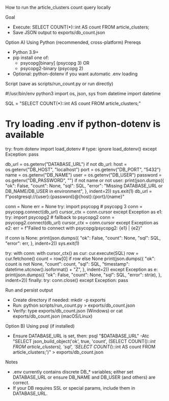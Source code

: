 How to run the article_clusters count query locally

Goal
- Execute: SELECT COUNT(*)::int AS count FROM article_clusters;
- Save JSON output to exports/db_count.json

Option A) Using Python (recommended, cross-platform)
Prereqs
- Python 3.9+
- pip install one of:
  - psycopg[binary]  (psycopg 3)   OR
  - psycopg2-binary  (psycopg 2)
- Optional: python-dotenv if you want automatic .env loading

Script (save as scripts/run_count.py or run directly)

#!/usr/bin/env python3
import os, json, sys
from datetime import datetime

SQL = "SELECT COUNT(*)::int AS count FROM article_clusters;"

# Try loading .env if python-dotenv is available
try:
    from dotenv import load_dotenv  # type: ignore
    load_dotenv()
except Exception:
    pass

db_url = os.getenv("DATABASE_URL")
if not db_url:
    host = os.getenv("DB_HOST", "localhost")
    port = os.getenv("DB_PORT", "5432")
    name = os.getenv("DB_NAME")
    user = os.getenv("DB_USER")
    password = os.getenv("DB_PASSWORD", "")
    if not name or not user:
        print(json.dumps({
            "ok": False,
            "count": None,
            "sql": SQL,
            "error": "Missing DATABASE_URL or DB_NAME/DB_USER in environment",
        }, indent=2))
        sys.exit(1)
    db_url = f"postgresql://{user}:{password}@{host}:{port}/{name}"

conn = None
err = None
try:
    import psycopg  # psycopg 3
    conn = psycopg.connect(db_url)
    cursor_ctx = conn.cursor
except Exception as e1:
    try:
        import psycopg2  # fallback to psycopg2
        conn = psycopg2.connect(db_url)
        cursor_ctx = conn.cursor
    except Exception as e2:
        err = f"Failed to connect with psycopg/psycopg2: {e1} | {e2}"

if conn is None:
    print(json.dumps({
        "ok": False,
        "count": None,
        "sql": SQL,
        "error": err,
    }, indent=2))
    sys.exit(1)

try:
    with conn:
        with cursor_ctx() as cur:
            cur.execute(SQL)
            row = cur.fetchone()
            count = row[0] if row else None
    print(json.dumps({
        "ok": count is not None,
        "count": count,
        "sql": SQL,
        "timestamp": datetime.utcnow().isoformat() + "Z",
    }, indent=2))
except Exception as e:
    print(json.dumps({
        "ok": False,
        "count": None,
        "sql": SQL,
        "error": str(e),
    }, indent=2))
finally:
    try:
        conn.close()
    except Exception:
        pass

Run and persist output
- Create directory if needed: mkdir -p exports
- Run: python scripts/run_count.py > exports/db_count.json
- Verify: type exports/db_count.json  (Windows) or cat exports/db_count.json (macOS/Linux)

Option B) Using psql (if installed)
- Ensure DATABASE_URL is set, then:
  psql "$DATABASE_URL" -Atc "SELECT json_build_object('ok', true, 'count', (SELECT COUNT(*)::int FROM article_clusters), 'sql', 'SELECT COUNT(*)::int AS count FROM article_clusters;')" > exports/db_count.json

Notes
- .env currently contains discrete DB_* variables; either set DATABASE_URL or ensure DB_NAME and DB_USER (and others) are correct.
- If your DB requires SSL or special params, include them in DATABASE_URL.
